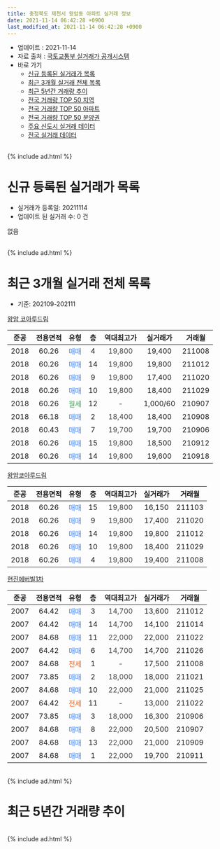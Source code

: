 ```yaml
---
title: 충청북도 제천시 왕암동 아파트 실거래 정보
date: 2021-11-14 06:42:28 +0900
last_modified_at: 2021-11-14 06:42:28 +0900
---
```


* 업데이트 : 2021-11-14
* 자료 출처 : [국토교통부 실거래가 공개시스템](http://rt.molit.go.kr)
* 바로 가기
    * [신규 등록된 실거래가 목록](#신규-등록된-실거래가-목록)
    * [최근 3개월 실거래 전체 목록](#최근-3개월-실거래-전체-목록)
    * [최근 5년간 거래량 추이](#최근-5년간-거래량-추이)
    * [전국 거래량 TOP 50 지역](https://inasie.github.io/apt-trade-info/최근-3개월-전국에서-가장-거래가-많이-발생한-지역)
    * [전국 거래량 TOP 50 아파트](https://inasie.github.io/apt-trade-info/최근-3개월-전국에서-가장-거래가-많이-발생한-아파트)
    * [전국 거래량 TOP 50 분양권](https://inasie.github.io/apt-trade-info/최근-3개월-전국에서-가장-거래가-많이-발생한-분양권)
    * [주요 신도시 실거래 데이터](https://inasie.github.io/apt-trade-info/주요-신도시)
    * [전국 실거래 데이터](https://inasie.github.io/apt-trade-info/전국)
<br>
{% include ad.html %}
<br>

# 신규 등록된 실거래가 목록
* 실거래가 등록일: 20211114
* 업데이트 된 실거래 수: 0 건

없음

<br>
{% include ad.html %}
<br>

# 최근 3개월 실거래 전체 목록
* 기준: 202109-202111


[왕암 코아루드림](https://search.naver.com/search.naver?query=%EC%B6%A9%EC%B2%AD%EB%B6%81%EB%8F%84+%EC%A0%9C%EC%B2%9C%EC%8B%9C+%EC%99%95%EC%95%94%EB%8F%99+%EC%99%95%EC%95%94+%EC%BD%94%EC%95%84%EB%A3%A8%EB%93%9C%EB%A6%BC)

|준공|전용면적|유형|층|역대최고가|실거래가|거래월|
|:---:|:---:|:---:|:---:|:---:|:---:|:---:|
|2018|60.26|<span style="color:#4285f3">매매</span>|4|<span style="color:#444444">19,800</span>|19,400|211008|
|2018|60.26|<span style="color:#4285f3">매매</span>|14|<span style="color:#444444">19,800</span>|19,800|211012|
|2018|60.26|<span style="color:#4285f3">매매</span>|9|<span style="color:#444444">19,800</span>|17,400|211020|
|2018|60.26|<span style="color:#4285f3">매매</span>|10|<span style="color:#444444">19,800</span>|18,400|211029|
|2018|60.26|<span style="color:#34a853">월세</span>|12|<span style="color:#444444">-</span>|1,000/60|210907|
|2018|66.18|<span style="color:#4285f3">매매</span>|2|<span style="color:#444444">18,400</span>|18,400|210908|
|2018|60.43|<span style="color:#4285f3">매매</span>|7|<span style="color:#444444">19,700</span>|19,700|210906|
|2018|60.26|<span style="color:#4285f3">매매</span>|15|<span style="color:#444444">19,800</span>|18,500|210912|
|2018|60.26|<span style="color:#4285f3">매매</span>|14|<span style="color:#444444">19,800</span>|19,600|210918|

[왕암코아루드림](https://search.naver.com/search.naver?query=%EC%B6%A9%EC%B2%AD%EB%B6%81%EB%8F%84+%EC%A0%9C%EC%B2%9C%EC%8B%9C+%EC%99%95%EC%95%94%EB%8F%99+%EC%99%95%EC%95%94%EC%BD%94%EC%95%84%EB%A3%A8%EB%93%9C%EB%A6%BC)

|준공|전용면적|유형|층|역대최고가|실거래가|거래월|
|:---:|:---:|:---:|:---:|:---:|:---:|:---:|
|2018|60.26|<span style="color:#4285f3">매매</span>|15|<span style="color:#444444">19,800</span>|16,150|211103|
|2018|60.26|<span style="color:#4285f3">매매</span>|9|<span style="color:#444444">19,800</span>|17,400|211020|
|2018|60.26|<span style="color:#4285f3">매매</span>|14|<span style="color:#444444">19,800</span>|19,800|211012|
|2018|60.26|<span style="color:#4285f3">매매</span>|10|<span style="color:#444444">19,800</span>|18,400|211029|
|2018|60.26|<span style="color:#4285f3">매매</span>|4|<span style="color:#444444">19,800</span>|19,400|211008|

[현진에버빌1차](https://search.naver.com/search.naver?query=%EC%B6%A9%EC%B2%AD%EB%B6%81%EB%8F%84+%EC%A0%9C%EC%B2%9C%EC%8B%9C+%EC%99%95%EC%95%94%EB%8F%99+%ED%98%84%EC%A7%84%EC%97%90%EB%B2%84%EB%B9%8C1%EC%B0%A8)

|준공|전용면적|유형|층|역대최고가|실거래가|거래월|
|:---:|:---:|:---:|:---:|:---:|:---:|:---:|
|2007|64.42|<span style="color:#4285f3">매매</span>|3|<span style="color:#444444">14,700</span>|13,600|211012|
|2007|64.42|<span style="color:#4285f3">매매</span>|14|<span style="color:#444444">14,700</span>|14,100|211014|
|2007|84.68|<span style="color:#4285f3">매매</span>|11|<span style="color:#444444">22,000</span>|22,000|211022|
|2007|64.42|<span style="color:#4285f3">매매</span>|6|<span style="color:#444444">14,700</span>|14,700|211026|
|2007|84.68|<span style="color:#ff5a00">전세</span>|1|<span style="color:#444444">-</span>|17,500|211008|
|2007|73.85|<span style="color:#4285f3">매매</span>|2|<span style="color:#444444">18,000</span>|18,000|211021|
|2007|84.68|<span style="color:#4285f3">매매</span>|10|<span style="color:#444444">22,000</span>|21,000|211025|
|2007|64.42|<span style="color:#ff5a00">전세</span>|11|<span style="color:#444444">-</span>|13,000|211022|
|2007|73.85|<span style="color:#4285f3">매매</span>|3|<span style="color:#444444">18,000</span>|16,300|210906|
|2007|84.68|<span style="color:#4285f3">매매</span>|8|<span style="color:#444444">22,000</span>|20,500|210907|
|2007|84.68|<span style="color:#4285f3">매매</span>|13|<span style="color:#444444">22,000</span>|21,000|210909|
|2007|84.68|<span style="color:#4285f3">매매</span>|1|<span style="color:#444444">22,000</span>|19,700|210911|


<br>
{% include ad.html %}
<br>

# 최근 5년간 거래량 추이


<div style="width:100%;">
    <canvas id="deal_progress" height="200"></canvas>
</div>

<script>
new Chart(document.getElementById("deal_progress"), {
    type: 'line',
    data: {
        labels: ['201611','201612','201701','201702','201703','201704','201705','201706','201707','201708','201709','201710','201711','201712','201801','201802','201803','201804','201805','201806','201807','201808','201809','201810','201811','201812','201901','201902','201903','201904','201905','201906','201907','201908','201909','201910','201911','201912','202001','202002','202003','202004','202005','202006','202007','202008','202009','202010','202011','202012','202101','202102','202103','202104','202105','202106','202107','202108','202109','202110','202111'],
        datasets: [{
            label: '매매',
            pointRadius: 1,
            data: [0, 0, 4, 1, 1, 1, 2, 3, 2, 0, 1, 0, 1, 2, 3, 3, 7, 24, 9, 14, 8, 7, 4, 4, 0, 3, 1, 1, 6, 0, 0, 5, 3, 43, 7, 5, 31, 8, 14, 25, 13, 4, 6, 3, 17, 12, 15, 11, 19, 5, 26, 9, 20, 29, 30, 30, 12, 16, 8, 14, 1],
            borderColor: "rgba(255, 201, 14, 1)",
            backgroundColor: "rgba(255, 201, 14, 0.5)",
            fill: false,
            lineTension: 0
        },{
            label: '전월세',
            pointRadius: 1,
            data: [0, 1, 2, 4, 0, 0, 0, 1, 2, 0, 0, 0, 0, 0, 0, 0, 1, 17, 11, 14, 14, 20, 13, 12, 8, 5, 6, 10, 5, 10, 9, 11, 8, 6, 8, 3, 8, 2, 4, 10, 11, 9, 9, 10, 13, 9, 6, 3, 5, 3, 4, 6, 1, 2, 6, 8, 6, 3, 1, 2, 0],
            borderColor: "rgba(0, 141, 185, 1)",
            backgroundColor: "rgba(0, 141, 185, 0.5)",
            fill: false,
            lineTension: 0
        }
        ]
    },
    options: {
        responsive: true,
        title: {
            display: false
        },
        tooltips: {
            mode: 'index',
            intersect: false
        },
        hover: {
            mode: 'nearest',
            intersect: true
        },
        scales: {
            xAxes: [{
                display: true,
                scaleLabel: {
                    display: true,
                    labelString: '년/월'
                }
            }],
            yAxes: [{
                display: true,
                ticks: {
                    suggestedMin: 0,
                },
                scaleLabel: {
                    display: true,
                    labelString: '실거래 수'
                }
            }]
        }
    }
});

</script>


<br>
{% include ad.html %}
<br>

